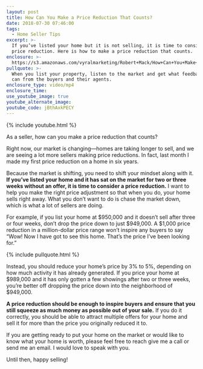 ```yaml
---
layout: post
title: How Can You Make a Price Reduction That Counts?
date: 2018-07-30 07:46:00
tags:
  - Home Seller Tips
excerpt: >-
  If you’ve listed your home but it is not selling, it is time to consider a
  price reduction. Here is how to make a price reduction that counts.
enclosure: >-
  https://s3.amazonaws.com/vyralmarketing/Robert+Mack/How+Can+You+Make+a+Price+Reduction+That+Counts%253F+-+Orange+County+Real+Estate+Agent.mp4
pullquote: >-
  When you list your property, listen to the market and get what feedback you
  can from the buyers and their agents.
enclosure_type: video/mp4
enclosure_time:
use_youtube_image: true
youtube_alternate_image:
youtube_code: jBthAxkPECY
---
```


{% include youtube.html %}

As a seller, how can you make a price reduction that counts?

Right now, our market is changing—homes are taking longer to sell, and we are seeing a lot more sellers making price reductions. In fact, last month I made my first price reduction on a home in six years.

Because the market is shifting, you need to shift your mindset along with it. **If you’ve listed your home and it has sat on the market for two or three weeks without an offer, it is time to consider a price reduction.** I want to help you make the right price adjustment so that when you do, your home sells right away. What you don’t want to do is chase the market down, which is what a lot of sellers are doing.&nbsp;

For example, if you list your home at $950,000 and it doesn’t sell after three or four weeks, don’t drop the price down to just $949,000. A $1,000 price reduction in a million-dollar price range won’t inspire any buyers to say “Wow\! Now I have got to see this home. That’s the price I’ve been looking for.”

{% include pullquote.html %}

Instead, you should reduce your home’s price by 3% to 5%, depending on how much activity it has already generated. If you price your home at $989,000 and it has only gotten a few showings after two or three weeks, you’re better off dropping the price down into the neighborhood of $949,000.

**A price reduction should be enough to inspire buyers and ensure that you still squeeze as much money as possible out of your sale.** If you do it correctly, you should be able to attract multiple offers for your home and sell it for more than the price you originally reduced it to.

If you are getting ready to put your home on the market or would like to know what your home is worth, please feel free to reach give me a call or send me an email. I would love to speak with you.

Until then, happy selling\!